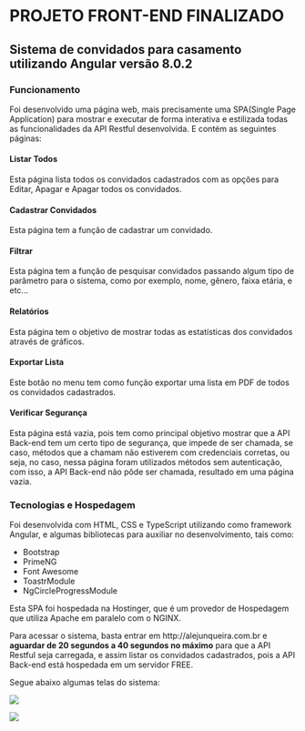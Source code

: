 # PROJETO FRONT-END FINALIZADO

## Sistema de convidados para casamento utilizando Angular versão 8.0.2

### Funcionamento
<p>Foi desenvolvido uma página web, mais precisamente uma SPA(Single Page Application) para mostrar e executar de forma interativa e estilizada todas as funcionalidades da API Restful desenvolvida. E contém as seguintes páginas:</p>

#### Listar Todos
<p>Esta página lista todos os convidados cadastrados com as opções para Editar, Apagar e Apagar todos os convidados.</p>

#### Cadastrar Convidados
<p>Esta página tem a função de cadastrar um convidado.</p>
  
#### Filtrar
<p> Esta página tem a função de pesquisar convidados passando algum tipo de parâmetro para o sistema, como por exemplo, nome, gênero, faixa etária, e etc...</p>

#### Relatórios
<p> Esta página tem o objetivo de mostrar todas as estatísticas dos convidados através de gráficos.</p>

#### Exportar Lista
<p> Este botão no menu tem como função exportar uma lista em PDF de todos os convidados cadastrados.</p>

#### Verificar Segurança
<p> Esta página está vazia, pois tem como principal objetivo mostrar que a API Back-end tem um certo tipo de segurança, que impede de ser chamada, se caso, métodos que a chamam não estiverem com credenciais corretas, ou seja, no caso, nessa página foram utilizados métodos sem autenticação, com isso, a API Back-end não pôde ser chamada, resultado em uma página vazia.</p>

### Tecnologias e Hospedagem
<p>Foi desenvolvida com HTML, CSS e TypeScript utilizando como framework Angular, e algumas bibliotecas para auxiliar no desenvolvimento, tais como:
<ul>
  <li>Bootstrap</li>
  <li>PrimeNG</li>
  <li>Font Awesome</li>
  <li>ToastrModule</li>
  <li>NgCircleProgressModule</li>
</ul>
<p>Esta SPA foi hospedada na Hostinger, que é um provedor de Hospedagem que utiliza Apache em paralelo com o NGINX.</p>

<p>Para acessar o sistema, basta entrar em http://alejunqueira.com.br e <b>aguardar de 20 segundos a 40 segundos no máximo</b> para que a API Restful seja carregada, e assim listar os convidados cadastrados, pois a API Back-end está hospedada em um servidor FREE.</p>
  
<p>Segue abaixo algumas telas do sistema:</p>

<p><img src="http://alejunqueira.com.br/img/listagem-dos-convidados.png"></p>

<p><img src="http://alejunqueira.com.br/img/graficos2.png"></p>




